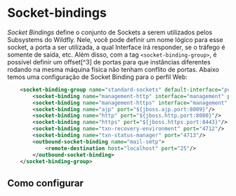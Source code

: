# Socket-bindings

_Socket Bindings_ define o conjunto de Sockets a serem utilizados pelos Subsystems do Wildfly. Nele, você pode definir um nome lógico para esse socket, a porta a ser utilizada, a qual Interface irá responder, se o tráfego é somente de saída, etc. Além disso, com a tag `<socket-binding-group>`, é possível definir um offset[^3] de portas para que instâncias diferentes rodando na mesma máquina física não tenham conflito de portas. Abaixo temos uma configuração de Socket Binding para o perfil Web:

```xml
    <socket-binding-group name="standard-sockets" default-interface="public" port-offset="${jboss.socket.binding.port-offset:0}">
        <socket-binding name="management-http" interface="management" port="${jboss.management.http.port:9990}"/>
        <socket-binding name="management-https" interface="management" port="${jboss.management.https.port:9993}"/>
        <socket-binding name="ajp" port="${jboss.ajp.port:8009}"/>
        <socket-binding name="http" port="${jboss.http.port:8080}"/>
        <socket-binding name="https" port="${jboss.https.port:8443}"/>
        <socket-binding name="txn-recovery-environment" port="4712"/>
        <socket-binding name="txn-status-manager" port="4713"/>
        <outbound-socket-binding name="mail-smtp">
            <remote-destination host="localhost" port="25"/>
        </outbound-socket-binding>
    </socket-binding-group>
```

## Como configurar
